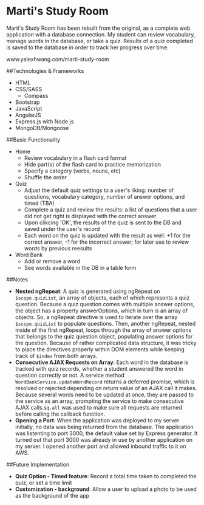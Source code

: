 # Marti's Study Room

Marti's Study Room has been rebuilt from the original, as a complete web application with a database connection. 
My student can review vocabulary, manage words in the database, or take a quiz. 
Results of a quiz completed is saved to the database in order to track her progress over time.

<link>www.yalexhwang.com/marti-study-room</link>

##Technologies & Frameworks 
- HTML
- CSS/SASS
  - Compass
- Bootstrap
- JavaScript
- AngularJS
- Express.js with Node.js
- MongoDB/Mongoose

##Basic Functionality
- Home
  - Review vocabulary in a flash card format 
  - Hide part(s) of the flash card to practice memorization
  - Specify a category (verbs, nouns, etc)
  - Shuffle the order 
- Quiz 
  - Adjust the default quiz settings to a user's liking: number of questions, vocabulary category, number of answer options, and timed (TBA)
  - Complete a quiz and review the results: a list of questions that a user did not get right is displayed with the correct answer
  - Upon clikcing 'OK', the results of the quiz is sent to the DB and saved under the user's record
  - Each word on the quiz is updated with the result as well: +1 for the correct answer, -1 for the incorrect answer; for later use to review words by previous reesults
- Word Bank
  - Add or remove a word
  - See words available in the DB in a table form

##Notes
- **Nested ngRepeat**: A quiz is generated using ngRepeat on `$scope.quizList`, an array of objects, each of which represents
a quiz question. Because a quiz question comes with multiple answer options, the object has a property answerOptions, 
which in turn is an array of objects. So, a ngRepeat directive is used to iterate over the array `$scope.quizList` 
to populate questions. Then, another ngRepeat, nested inside of the first ngRepeat, loops through the array of answer options
that belongs to the quiz question object, populating answer options for the question. Because of rather complicated data 
structure, it was tricky to place the directives properly within DOM elements while keeping track of `$index` from both arrays.
- **Consecutive AJAX Requests on Array**: Each word in the database is tracked with quiz records, whether a student answered 
the word in question correctly or not. A service method `WordBankService.updateWordRecord` returns a deferred promise, 
which is resolved or rejected depending on return value of an AJAX call it makes. Because several words need to be updated 
at once, they are passed to the service as an array, prompting the service to make consecutive AJAX calls.`$q.all` was used 
to make sure all requests are returned before calling the callback function.
- **Opening a Port**: When the application was deployed to my server initially, no data was being returned from the database. 
The application was listenting to port 3000, the default value set by Express generator. It turned out that port 3000 was 
already in use by another application on my server. I opened another port and allowed inbound traffic to it on AWS.

##Future Implementation
- **Quiz Option - Timed feature**: Record a total time taken to completed the quiz, or set a time limit 
- **Customization - background**: Allow a user to upload a photo to be used as the background of the app


